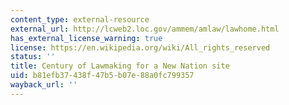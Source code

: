 ```yaml
---
content_type: external-resource
external_url: http://lcweb2.loc.gov/ammem/amlaw/lawhome.html
has_external_license_warning: true
license: https://en.wikipedia.org/wiki/All_rights_reserved
status: ''
title: Century of Lawmaking for a New Nation site
uid: b81efb37-438f-47b5-b07e-88a0fc799357
wayback_url: ''
---
```

